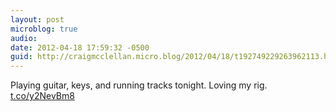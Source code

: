 ```yaml
---
layout: post
microblog: true
audio: 
date: 2012-04-18 17:59:32 -0500
guid: http://craigmcclellan.micro.blog/2012/04/18/t192749229263962113.html
---
```

Playing guitar, keys, and running tracks tonight. Loving my rig.  [t.co/y2NevBm8](http://t.co/y2NevBm8)
